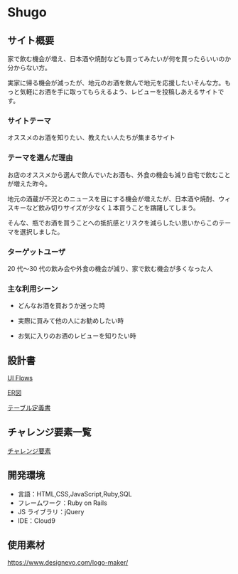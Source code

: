 # Shugo

## サイト概要

家で飲む機会が増え、日本酒や焼酎なども買ってみたいが何を買ったらいいのか分からない方。

実家に帰る機会が減ったが、地元のお酒を飲んで地元を応援したいそんな方。もっと気軽にお酒を手に取ってもらえるよう、レビューを投稿しあえるサイトです。

### サイトテーマ

オススメのお酒を知りたい、教えたい人たちが集まるサイト

### テーマを選んだ理由

お店のオススメから選んで飲んでいたお酒も、外食の機会も減り自宅で飲むことが増えた昨今。

地元の酒蔵が不況とのニュースを目にする機会が増えたが、日本酒や焼酎、ウィスキーなど飲み切りサイズが少なく１本買うことを躊躇してしまう。

そんな、瓶でお酒を買うことへの抵抗感とリスクを減らしたい思いからこのテーマを選択しました。

### ターゲットユーザ

20 代〜30 代の飲み会や外食の機会が減り、家で飲む機会が多くなった人

### 主な利用シーン

- どんなお酒を買おうか迷った時

- 実際に買みて他の人にお勧めしたい時

- お気に入りのお酒のレビューを知りたい時

## 設計書

[UI Flows](https://drive.google.com/file/d/12_BaL_i-xuY0iKi5ZRhtUT6stGR0eidU/view?usp=sharing)

[ER図](https://drive.google.com/file/d/1FAkkloGoA1v5Moh5TYRZZp3YB6zcugTj/view?usp=sharing)

[テーブル定義書](https://docs.google.com/spreadsheets/d/1FP88GQ8kxWAcM1GIBZpI4Z5zRC_9Kg4v3V3tFnfFR24/edit?usp=sharing)

## チャレンジ要素一覧

[チャレンジ要素](https://docs.google.com/spreadsheets/d/1-6X4lzNnXbQ2OmWEbsf0GYVSw6S4E6gKBwD2sXaTe0k/edit?usp=sharing)

## 開発環境

- 言語：HTML,CSS,JavaScript,Ruby,SQL
- フレームワーク：Ruby on Rails
- JS ライブラリ：jQuery
- IDE：Cloud9

## 使用素材

https://www.designevo.com/logo-maker/
